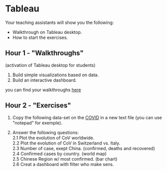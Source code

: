 # Tableau

Your teaching assistants will show you the following:
- Walkthrough on Tableau desktop.
- How to start the exercises.

## Hour 1 - "Walkthroughs"
(activation of Tableau desktop for students)
1. Build simple visualizations based on data. 
2. Build an interactive dashboard.

you can find your walkthroughs [here](https://github.com/michalis0/Business-Intelligence-and-Analytics/blob/master/week4%20-%20Tableau/Walkthrough%20Tableau%20desktop.pdf)
## Hour 2 - "Exercises"

1. Copy the following data-set on the [COVID](https://raw.githubusercontent.com/michalis0/Business-Intelligence-and-Analytics/master/data/covid_19_data.csv) in a new text file (you can use "notepad" for exemple).

2. Answer the following questions:<br>
  2.1 Plot the evolution of CoV worldwide.<br>
  2.2 Plot the evolution of CoV in Switzerland vs. Italy.<br>
  2.3 Number of case, exept China. (confirmed, deaths and recovered)<br>
  2.4 Confirmed cases by country. (world map)<br>
  2.5 Chinese Region w/ most confirmed. (bar chart)<br>
  2.6 Creat a dashboard with filter who make sens.<br>
